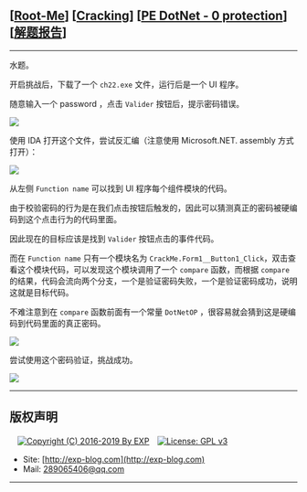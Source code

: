 ## [[Root-Me](https://www.root-me.org/)] [[Cracking](https://www.root-me.org/en/Challenges/Cracking/)] [[PE DotNet - 0 protection](https://www.root-me.org/en/Challenges/Cracking/PE-DotNet-0-protection)] [[解题报告](http://exp-blog.com/2019/02/26/pid-3409/)]

------

水题。

开启挑战后，下载了一个 `ch22.exe` 文件，运行后是一个 UI 程序。

随意输入一个 password ，点击 `Valider` 按钮后，提示密码错误。

![](http://exp-blog.com/wp-content/uploads/2019/02/3816b96a8d8b384f9db40eb241351fcb.png)

使用 IDA 打开这个文件，尝试反汇编（注意使用 Microsoft.NET. assembly 方式打开）：

![](http://exp-blog.com/wp-content/uploads/2019/02/4c3ce5c007d1e7cf37f56f46523717df.png)

从左侧 `Function name` 可以找到 UI 程序每个组件模块的代码。

由于校验密码的行为是在我们点击按钮后触发的，因此可以猜测真正的密码被硬编码到这个点击行为的代码里面。

因此现在的目标应该是找到 `Valider` 按钮点击的事件代码。

而在 `Function name` 只有一个模块名为 `CrackMe.Form1__Button1_Click`，双击查看这个模块代码，可以发现这个模块调用了一个 `compare` 函数，而根据 `compare` 的结果，代码会流向两个分支，一个是验证密码失败，一个是验证密码成功，说明这就是目标代码。

不难注意到在 `compare` 函数前面有一个常量 `DotNetOP` ，很容易就会猜到这是硬编码到代码里面的真正密码。

![](http://exp-blog.com/wp-content/uploads/2019/02/adc2fa6fd3382711904d9d2382e98cf5.png)

尝试使用这个密码验证，挑战成功。

![](http://exp-blog.com/wp-content/uploads/2019/02/ea285ecaeecfd2d733e9fa6393223bd0.png)

------

## 版权声明

　[![Copyright (C) 2016-2019 By EXP](https://img.shields.io/badge/Copyright%20(C)-2016~2019%20By%20EXP-blue.svg)](http://exp-blog.com)　[![License: GPL v3](https://img.shields.io/badge/License-GPL%20v3-blue.svg)](https://www.gnu.org/licenses/gpl-3.0)
  

- Site: [http://exp-blog.com](http://exp-blog.com) 
- Mail: <a href="mailto:289065406@qq.com?subject=[EXP's Github]%20Your%20Question%20（请写下您的疑问）&amp;body=What%20can%20I%20help%20you?%20（需要我提供什么帮助吗？）">289065406@qq.com</a>


------
